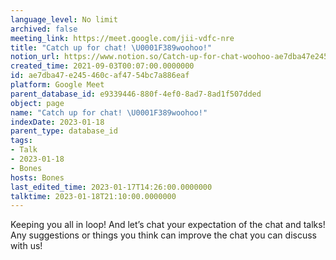 ```yaml
---
language_level: No limit
archived: false
meeting_link: https://meet.google.com/jii-vdfc-nre
title: "Catch up for chat! \U0001F389woohoo!"
notion_url: https://www.notion.so/Catch-up-for-chat-woohoo-ae7dba47e245460caf4754bc7a886eaf
created_time: 2021-09-03T00:07:00.0000000
id: ae7dba47-e245-460c-af47-54bc7a886eaf
platform: Google Meet
parent_database_id: e9339446-880f-4ef0-8ad7-8ad1f507dded
object: page
name: "Catch up for chat! \U0001F389woohoo!"
indexDate: 2023-01-18
parent_type: database_id
tags:
- Talk
- 2023-01-18
- Bones
hosts: Bones
last_edited_time: 2023-01-17T14:26:00.0000000
talktime: 2023-01-18T21:10:00.0000000
---
```


Keeping you all in loop! And let’s chat your expectation of the chat and talks!
Any suggestions or things you think can improve the chat you can discuss with us!





